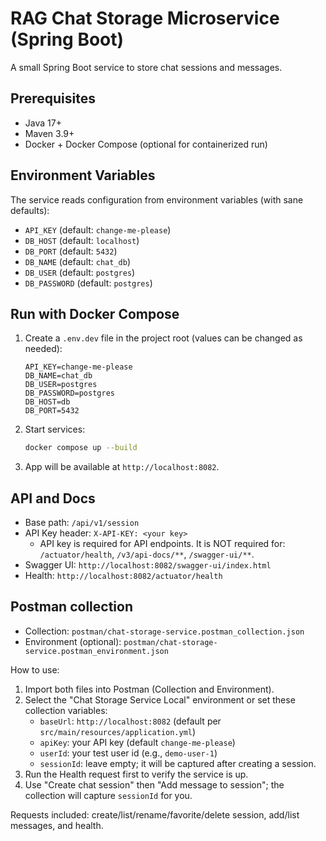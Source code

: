 # RAG Chat Storage Microservice (Spring Boot)

A small Spring Boot service to store chat sessions and messages.

## Prerequisites
- Java 17+
- Maven 3.9+
- Docker + Docker Compose (optional for containerized run)


## Environment Variables
The service reads configuration from environment variables (with sane defaults):
- `API_KEY` (default: `change-me-please`)
- `DB_HOST` (default: `localhost`)
- `DB_PORT` (default: `5432`)
- `DB_NAME` (default: `chat_db`)
- `DB_USER` (default: `postgres`)
- `DB_PASSWORD` (default: `postgres`)


## Run with Docker Compose
1. Create a `.env.dev` file in the project root (values can be changed as needed):
   ```env
   API_KEY=change-me-please
   DB_NAME=chat_db
   DB_USER=postgres
   DB_PASSWORD=postgres
   DB_HOST=db
   DB_PORT=5432
   ```
2. Start services:
   ```bash
   docker compose up --build
   ```
3. App will be available at `http://localhost:8082`.


## API and Docs
- Base path: `/api/v1/session`
- API Key header: `X-API-KEY: <your key>`
  - API key is required for API endpoints. It is NOT required for: `/actuator/health`, `/v3/api-docs/**`, `/swagger-ui/**`.
- Swagger UI: `http://localhost:8082/swagger-ui/index.html`
- Health: `http://localhost:8082/actuator/health`


## Postman collection
- Collection: `postman/chat-storage-service.postman_collection.json`
- Environment (optional): `postman/chat-storage-service.postman_environment.json`

How to use:
1. Import both files into Postman (Collection and Environment).
2. Select the "Chat Storage Service Local" environment or set these collection variables:
   - `baseUrl`: `http://localhost:8082` (default per `src/main/resources/application.yml`)
   - `apiKey`: your API key (default `change-me-please`)
   - `userId`: your test user id (e.g., `demo-user-1`)
   - `sessionId`: leave empty; it will be captured after creating a session.
3. Run the Health request first to verify the service is up.
4. Use "Create chat session" then "Add message to session"; the collection will capture `sessionId` for you.

Requests included: create/list/rename/favorite/delete session, add/list messages, and health.
